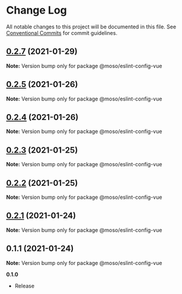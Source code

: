 # Change Log

All notable changes to this project will be documented in this file.
See [Conventional Commits](https://conventionalcommits.org) for commit guidelines.

## [0.2.7](https://github.com/moso/eslint-config/compare/v0.2.6...v0.2.7) (2021-01-29)

**Note:** Version bump only for package @moso/eslint-config-vue





## [0.2.5](https://github.com/moso/eslint-config/compare/v0.2.4...v0.2.5) (2021-01-26)

**Note:** Version bump only for package @moso/eslint-config-vue





## [0.2.4](https://github.com/moso/eslint-config/compare/v0.2.3...v0.2.4) (2021-01-26)

**Note:** Version bump only for package @moso/eslint-config-vue





## [0.2.3](https://github.com/moso/eslint-config/compare/v0.2.2...v0.2.3) (2021-01-25)

**Note:** Version bump only for package @moso/eslint-config-vue





## [0.2.2](https://github.com/moso/eslint-config/compare/v0.2.1...v0.2.2) (2021-01-25)

**Note:** Version bump only for package @moso/eslint-config-vue





## [0.2.1](https://github.com/moso/eslint-config/compare/v0.1.1...v0.2.1) (2021-01-24)

**Note:** Version bump only for package @moso/eslint-config-vue





## 0.1.1 (2021-01-24)

**Note:** Version bump only for package @moso/eslint-config-vue





**0.1.0**
- Release
